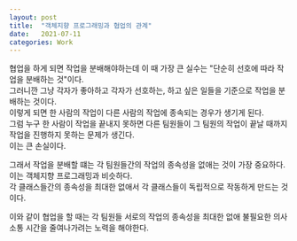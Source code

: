```yaml
---
layout: post
title:  "객체지향 프로그래밍과 협업의 관계"
date:   2021-07-11
categories: Work
---
```


협업을 하게 되면 작업을 분배해야하는데 이 때 가장 큰 실수는 "단순히 선호에 따라 작업을 분배하는 것"이다.     
그러니깐 그냥 각자가 좋아하고 각자가 선호하는, 하고 싶은 일들을 기준으로 작업을 분배하는 것이다.    
이렇게 되면 한 사람의 작업이 다른 사람의 작업에 종속되는 경우가 생기게 된다.         
그럼 누구 한 사람이 작업을 끝내지 못하면 다른 팀원들이 그 팀원의 작업이 끝날 때까지 작업을 진행하지 못하는 문제가 생긴다.      
이는 큰 손실이다.       

그래서 작업을 분배할 떄는 각 팀원들간의 작업의 종속성을 없애는 것이 가장 중요하다.        
이는 객체지향 프로그래밍과 비슷하다.        
각 클래스들간의 종속성을 최대한 없애서 각 클래스들이 독립적으로 작동하게 만드는 것이다.      

이와 같이 협업을 할 때는 각 팀원들 서로의 작업의 종속성을 최대한 없애 불필요한 의사 소통 시간을 줄여나가려는 노력을 해야한다.      